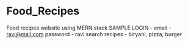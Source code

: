 # Food_Recipes
Food recipes website using MERN stack
SAMPLE LOGIN -
email - ravi@mail.com
password - ravi
search recipes - biryani, pizza, burger           
